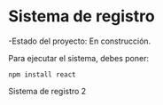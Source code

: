 <h1> Sistema de registro </h1>

-Estado del proyecto: En construcción.

Para ejecutar el sistema, debes poner:

```npm install react```

Sistema de registro 2
